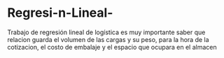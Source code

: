 # Regresi-n-Lineal-
Trabajo de regresión lineal de logística
es muy importante saber que relacion guarda el volumen de las cargas y su peso, para la hora de la cotizacion, el costo de embalaje y el espacio que ocupara en el almacen 
